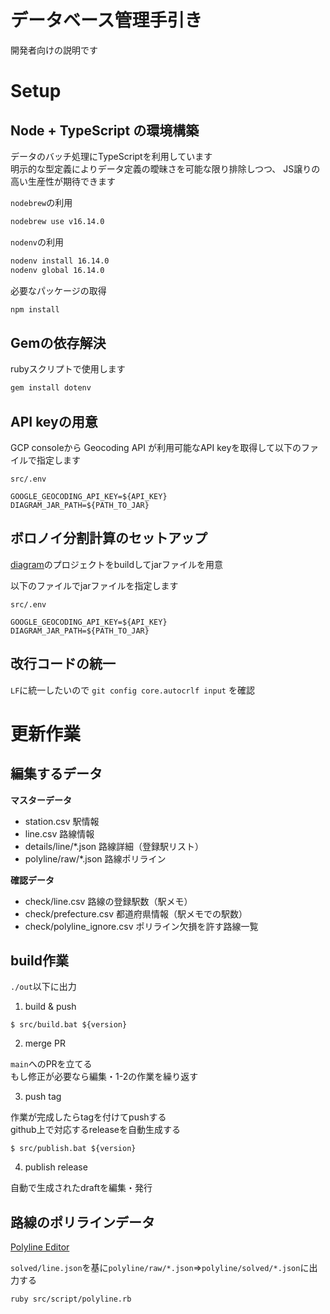 # データベース管理手引き

開発者向けの説明です

# Setup

## Node + TypeScript の環境構築
データのバッチ処理にTypeScriptを利用しています  
明示的な型定義によりデータ定義の曖昧さを可能な限り排除しつつ、
JS譲りの高い生産性が期待できます

`nodebrew`の利用

```bash
nodebrew use v16.14.0
```

`nodenv`の利用

```bash
nodenv install 16.14.0
nodenv global 16.14.0
```

必要なパッケージの取得
```bash
npm install
```

## Gemの依存解決

rubyスクリプトで使用します

```bash
gem install dotenv
```

## API keyの用意
GCP consoleから Geocoding API が利用可能なAPI keyを取得して以下のファイルで指定します

`src/.env`  

```env
GOOGLE_GEOCODING_API_KEY=${API_KEY}
DIAGRAM_JAR_PATH=${PATH_TO_JAR}
```

## ボロノイ分割計算のセットアップ
[diagram](https://github.com/Seo-4d696b75/diagram)のプロジェクトをbuildしてjarファイルを用意

以下のファイルでjarファイルを指定します

`src/.env`  

```env
GOOGLE_GEOCODING_API_KEY=${API_KEY}
DIAGRAM_JAR_PATH=${PATH_TO_JAR}
```

## 改行コードの統一
`LF`に統一したいので `git config core.autocrlf input` を確認

# 更新作業

## 編集するデータ  

**マスターデータ**  
- station.csv 駅情報
- line.csv 路線情報
- details/line/*.json 路線詳細（登録駅リスト）
- polyline/raw/*.json 路線ポリライン

**確認データ**  
- check/line.csv 路線の登録駅数（駅メモ）
- check/prefecture.csv 都道府県情報（駅メモでの駅数）
- check/polyline_ignore.csv ポリライン欠損を許す路線一覧

## build作業
`./out`以下に出力

1. build & push

```
$ src/build.bat ${version}
```

2. merge PR

`main`へのPRを立てる  
もし修正が必要なら編集・1-2の作業を繰り返す

3. push tag

作業が完成したらtagを付けてpushする  
github上で対応するreleaseを自動生成する  

```
$ src/publish.bat ${version}
```

4. publish release

自動で生成されたdraftを編集・発行

## 路線のポリラインデータ

[Polyline Editor](https://seo-4d696b75.github.io/polyline-editor/)  

`solved/line.json`を基に`polyline/raw/*.json`=>`polyline/solved/*.json`に出力する

```
ruby src/script/polyline.rb
```